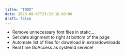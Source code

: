 ```yaml
---
title: "TODO"
date: 2023-08-07T23:33:18-03:00
draft: false
---
```


- Remove unnecessary font files in static....
- Set date alignment to right at bottom of the page
- Automate list of files for download in extra/downloads
- Real time GoAccess as systemd service!
